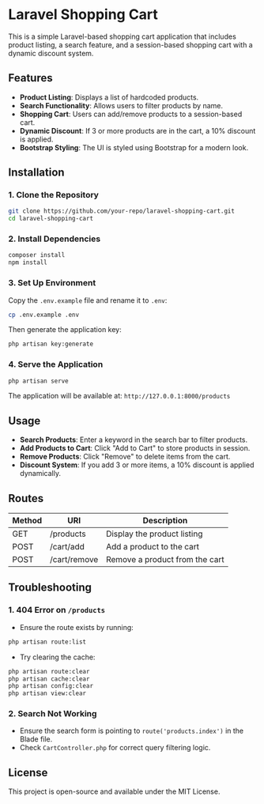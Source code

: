 # Laravel Shopping Cart

This is a simple Laravel-based shopping cart application that includes product listing, a search feature, and a session-based shopping cart with a dynamic discount system.

## Features
- **Product Listing**: Displays a list of hardcoded products.
- **Search Functionality**: Allows users to filter products by name.
- **Shopping Cart**: Users can add/remove products to a session-based cart.
- **Dynamic Discount**: If 3 or more products are in the cart, a 10% discount is applied.
- **Bootstrap Styling**: The UI is styled using Bootstrap for a modern look.

## Installation
### 1. Clone the Repository
```bash
git clone https://github.com/your-repo/laravel-shopping-cart.git
cd laravel-shopping-cart
```

### 2. Install Dependencies
```bash
composer install
npm install
```

### 3. Set Up Environment
Copy the `.env.example` file and rename it to `.env`:
```bash
cp .env.example .env
```
Then generate the application key:
```bash
php artisan key:generate
```

### 4. Serve the Application
```bash
php artisan serve
```
The application will be available at: `http://127.0.0.1:8000/products`

## Usage
- **Search Products**: Enter a keyword in the search bar to filter products.
- **Add Products to Cart**: Click "Add to Cart" to store products in session.
- **Remove Products**: Click "Remove" to delete items from the cart.
- **Discount System**: If you add 3 or more items, a 10% discount is applied dynamically.

## Routes
| Method | URI        | Description |
|--------|------------|-------------|
| GET    | /products  | Display the product listing |
| POST   | /cart/add  | Add a product to the cart |
| POST   | /cart/remove | Remove a product from the cart |

## Troubleshooting
### 1. 404 Error on `/products`
- Ensure the route exists by running:
```bash
php artisan route:list
```
- Try clearing the cache:
```bash
php artisan route:clear
php artisan cache:clear
php artisan config:clear
php artisan view:clear
```

### 2. Search Not Working
- Ensure the search form is pointing to `route('products.index')` in the Blade file.
- Check `CartController.php` for correct query filtering logic.

## License
This project is open-source and available under the MIT License.

